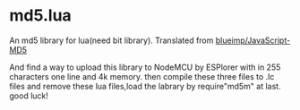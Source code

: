 # md5.lua
An md5 library for lua(need bit library). Translated from [blueimp/JavaScript-MD5](https://github.com/blueimp/JavaScript-MD5/blob/master/js/md5.js "blueimp/JavaScript-MD5")

And find a way to upload this library to NodeMCU by ESPlorer with in 255 characters one line and 4k memory.
then compile these three files to .lc files and remove these lua files,load the labrary by require"md5m" at last.
good luck!
